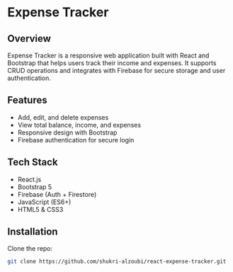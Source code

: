 # Expense Tracker

## Overview
Expense Tracker is a responsive web application built with React and Bootstrap that helps users track their income and expenses. It supports CRUD operations and integrates with Firebase for secure storage and user authentication.

## Features
- Add, edit, and delete expenses
- View total balance, income, and expenses
- Responsive design with Bootstrap
- Firebase authentication for secure login

## Tech Stack
- React.js
- Bootstrap 5
- Firebase (Auth + Firestore)
- JavaScript (ES6+)
- HTML5 & CSS3

## Installation
Clone the repo:
   ```bash
   git clone https://github.com/shukri-alzoubi/react-expense-tracker.git
